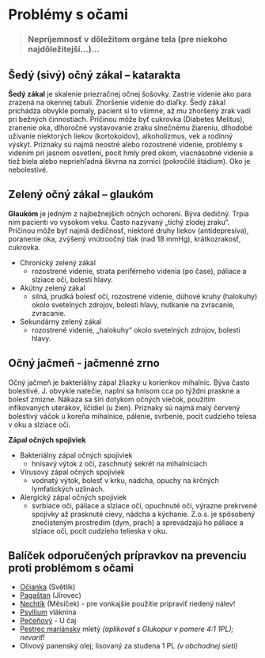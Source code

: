 Problémy s očami
================


> ### Nepríjemnosť v dôležitom orgáne tela (pre niekoho najdôležitejší…)...
> 
> 

Šedý (sivý) očný zákal – katarakta
----------------------------------

**Šedý zákal** je skalenie priezračnej očnej šošovky. Zastrie videnie ako para
zrazená na okennej tabuli. Zhoršenie videnie do diaľky. Šedý zákal prichádza
obvykle pomaly, pacient si to všimne, až mu zhoršený zrak vadí pri bežných
činnostiach. Príčinou môže byť cukrovka (Diabetes Melitus), zranenie oka,
dlhoročné vystavovanie zraku slnečnému žiareniu, dlhodobé užívanie niektorých
liekov (kortokoidov), alkoholizmus, vek a rodinný výskyt. Príznaky sú najmä
neostré alebo rozostrené videnie, problémy s videním pri jasnom osvetlení, pocit
hmly pred okom, viacnásobné videnie a tiež biela alebo nepriehľadná škvrna na
zornici (pokročilé štádium). Oko je nebolestivé.

Zelený očný zákal – glaukóm
---------------------------

**Glaukóm** je jedným z najbežnejších očných ochorení. Býva dedičný. Trpia ním
pacienti vo vysokom veku. Často nazývaný „tichý zlodej zraku“. Príčinou môže byť
najmä dedičnosť, niektoré druhy liekov (antidepresíva), poranenie oka, zvýšený
vnútroočný tlak (nad 18 mmHg), krátkozrakosť, cukrovka.

* Chronický zelený zákal
	+ rozostrené videnie, strata periférneho videnia (po čase), páliace a slziace oči, bolesti hlavy.
* Akútny zelený zákal
	+ silná, prudká bolesť očí, rozostrené videnie, dúhové kruhy (halokuhy) okolo svetelných zdrojov, bolesti hlavy, nutkanie na zvracanie, zvracanie.
* Sekundárny zelený zákal
	+ rozostrené videnie, „halokuhy“ okolo svetelných zdrojov, bolesti hlavy.

Očný jačmeň - jačmenné zrno
---------------------------

Očný jačmeň je bakteriálny zápal žliazky u korienkov mihalníc. Býva často
bolestivé. J. obvykle natečie, naplní sa hnisom cca po týždni praskne a bolesť
zmizne. Nákaza sa šíri dotykom očných viečok, použitím infikovaných uterákov,
líčidiel (u žien). Príznaky sú najmä malý červený bolestivý váčok u koreňa
mihalnice, pálenie, svrbenie, pocit cudzieho telesa v oku a slziace oči.

**Zápal očných spojiviek**

* Bakteriálny zápal očných spojiviek
	+ hnisavý výtok z očí, zaschnutý sekrét na mihalniciach
* Vírusový zápal očných spojiviek
	+ vodnatý výtok, bolesť v krku, nádcha, opuchy na krčných lymfatických uzlinách.
* Alergický zápal očných spojiviek
	+ svrbiace oči, páliace a slziace oči, opuchnuté oči, výrazne prekrvené spojivky až prasknuté cievy, nádcha a kýchanie. Z.o.s. je spôsobený znečisteným prostredím (dym, prach) a sprevádzajú ho páliace a slziace oči, pocit cudzieho telieska v oku.

Balíček odporučených prípravkov na prevenciu proti problémom s očami
--------------------------------------------------------------------

* [Očianka](/sip/tinktury/ocianka) (Světlík)
* [Pagaštan](/sip/#p/pagastan) (Jírovec)
* [Nechtík](/sip/#p/nechtik) (Měsíček) - pre vonkajšie použitie pripraviť riedený nálev!
* [Psyllium](/sip/caje/psyllium) vláknina
* [Pečeňový](/sip/caje/pecenovy-u-caj) - U čaj
* [Pestrec mariánsky](/sip/caje/pestrec) mletý *(aplikovať s Glukopur v pomere 4:1 1PL); nevariť!*
* Olivový panenský olej; lisovaný za studena 1 PL *(v obchodnej sieti)*
